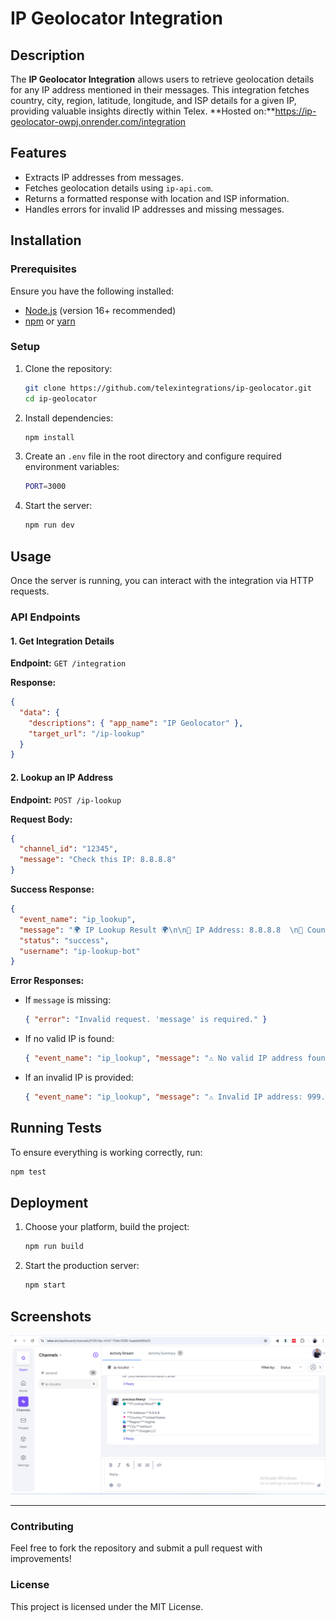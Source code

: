 # IP Geolocator Integration

## Description
The **IP Geolocator Integration** allows users to retrieve geolocation details for any IP address mentioned in their messages. This integration fetches country, city, region, latitude, longitude, and ISP details for a given IP, providing valuable insights directly within Telex.
**Hosted on:**https://ip-geolocator-owpj.onrender.com/integration

## Features
- Extracts IP addresses from messages.
- Fetches geolocation details using `ip-api.com`.
- Returns a formatted response with location and ISP information.
- Handles errors for invalid IP addresses and missing messages.

## Installation
### Prerequisites
Ensure you have the following installed:
- [Node.js](https://nodejs.org/) (version 16+ recommended)
- [npm](https://www.npmjs.com/) or [yarn](https://yarnpkg.com/)

### Setup
1. Clone the repository:
   ```sh
   git clone https://github.com/telexintegrations/ip-geolocator.git
   cd ip-geolocator
   ```
2. Install dependencies:
   ```sh
   npm install
   ```
3. Create an `.env` file in the root directory and configure required environment variables:
   ```sh
   PORT=3000
   ```
4. Start the server:
   ```sh
   npm run dev
   ```

## Usage
Once the server is running, you can interact with the integration via HTTP requests.

### API Endpoints
#### 1. Get Integration Details
**Endpoint:** `GET /integration`

**Response:**
```json
{
  "data": {
    "descriptions": { "app_name": "IP Geolocator" },
    "target_url": "/ip-lookup"
  }
}
```

#### 2. Lookup an IP Address
**Endpoint:** `POST /ip-lookup`

**Request Body:**
```json
{
  "channel_id": "12345",
  "message": "Check this IP: 8.8.8.8"
}
```

**Success Response:**
```json
{
  "event_name": "ip_lookup",
  "message": "🌍 IP Lookup Result 🌍\n\n🔹 IP Address: 8.8.8.8  \n📍 Country: United States  \n🏙️ Region: Virginia \n📍 Latitude: 39.03\n📍 Longitude: -77.5\n🌆 City: Ashburn  \n💻 ISP: Google LLC",
  "status": "success",
  "username": "ip-lookup-bot"
}
```

**Error Responses:**
- If `message` is missing:
  ```json
  { "error": "Invalid request. 'message' is required." }
  ```
- If no valid IP is found:
  ```json
  { "event_name": "ip_lookup", "message": "⚠️ No valid IP address found in the message.", "status": "error", "username": "ip-lookup-bot" }
  ```
- If an invalid IP is provided:
  ```json
  { "event_name": "ip_lookup", "message": "⚠️ Invalid IP address: 999.999.999.999", "status": "error", "username": "ip-lookup-bot" }
  ```

## Running Tests
To ensure everything is working correctly, run:
```sh
npm test
```

## Deployment
1. Choose your platform, build the project:
   ```sh
   npm run build
   ```
2. Start the production server:
   ```sh
   npm start
   ```

## Screenshots
![IP Lookup Telex Integration](ip-telex.png)

--- 

### Contributing
Feel free to fork the repository and submit a pull request with improvements!

### License
This project is licensed under the MIT License.

